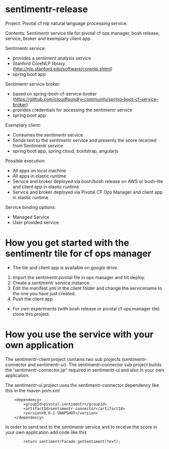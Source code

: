 # sentimentr-release
Project: Pivotal cf nlp natural language processing service.

Contents: Sentimentr service tile for pivotal cf ops manager, bosh release, service, broker and exemplary client app. 
 
Sentimentr service: 
- provides a sentiment analysis service
- Stanford CoreNLP library (http://nlp.stanford.edu/software/corenlp.shtml)
- spring boot app

Sentimentr service broker:
- based on spring-boot-cf-service-broker (https://github.com/cloudfoundry-community/spring-boot-cf-service-broker)
- provides credentials for accessing the sentimentr service
- spring boot app

Exemplary client:
- Consumes the sentimentr service
- Sends text to the sentimentr service and presents the score received from Sentimentr service
- spring boot app, spring cloud, bootstrap, angularjs

Possible execution:
- All apps on local machine
- All apps in elastic runtime
- Service and broker deployed via bosh/bosh release on AWS or bosh-lite and client app in elastic runtime 
- Service and broker deployed via Pivotal CF Ops Manager and client app in elastic runtime 

Service binding options:
- Managed Service
- User provided service 

# How you get started with the sentimentr tile for cf ops manager

- The tile and client app is available on google drive.
 1. Import the sentimentr.pivotal file in ops manager and hit deploy.
 2. Create a sentimentr service instance.
 3. Edit the manifest.yml in the client folder and change the servicename to the one you have just created.
 4. Push the client app.
 
- For own experiments (with bosh release or pivotal cf ops manager tile) clone this project.

# How you use the service with your own application

The sentimentr-client project contains two sub projects (sentimentr-connector and sentimentr-ui). The sentimentr-connector sub project builds the 'sentimentr-connector.jar' required in sentimentr-ui and also in your own application.

The sentimentr-ui project uses the sentimentr-connector dependency like this in the maven pom.xml

		<dependency>
			<groupId>pivotal.sentimentr</groupId>
			<artifactId>sentimentr-connector</artifactId>
			<version>0.0.1-SNAPSHOT</version>
		</dependency>

In order to send text to the sentimentr service and to receive the score in your own application add code like this

			return sentimentrFacade.getSentiment(text);
	

